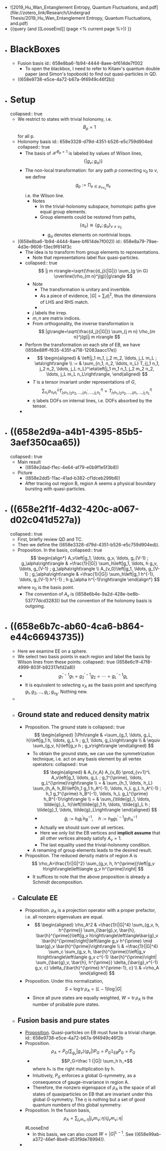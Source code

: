 - ![2019_Hu_Wan_Entanglement Entropy, Quantum Fluctuations, and.pdf](file://zotero_link/Research/Undergrad Thesis/2019_Hu_Wan_Entanglement Entropy, Quantum Fluctuations, and.pdf)
- {{query (and [[LooseEnd]] (page <% current page %>))  }}
- # BlackBoxes
	- Fusion basis
	  id:: 658e8ba6-1b94-4444-8aee-bf614de7f002
		- To open the blackbox, I need to refer to Kitaev's quantum double paper (and Simon's topobook) to find out quasi-particles in QD.
	- ((658e9738-e5ce-4a72-b67a-9f4949c46f2b))
- # Setup
  collapsed:: true
	- We restrict to states with trivial holonomy, i.e. $$B_p=1$$ for all p.
	- Holonomy basis
	  id:: 658e3328-d79d-4351-b526-e5c759d904ed
	  collapsed:: true
		- The basis of $\mathcal{H}^{B_p=1}$ is labeled by values of Wilson lines,
		  $$
		  \left\{\left|g_v ; g_\alpha\right\rangle\right\}
		  $$
		- The non-local transformation: for any path $p$ connecting $v_0$ to $v$, we define
		  $$
		  g_p:=\prod_{e \in p_{v v_0}} a_e
		  $$
		  i.e. the Wilson line.
			- Notes
				- In the trivial-holonomy subspace, homotopic paths give equal group elements.
				- Group elements could be restored from paths,
				  $$
				  \left\{a_e\right\} \cong\left\{g_v ; g_\alpha\right\}_{v \neq v_0}
				  $$
					- $g_\alpha$ denotes elements on nontrivial loops.
	- ((658e8ba6-1b94-4444-8aee-bf614de7f002))
	  id:: 658e8a79-79ae-4d3e-9608-13ec9f614f3c
		- The idea is to transform from group elements to representations.
			- Note that representations label flux quasi-particles.
		- collapsed:: true
		  $$
		  |j m n\rangle=\sqrt{\frac{d_j}{|G|}} \sum_{g \in G} \overline{\rho_{m n}^j(g)}|g\rangle
		  $$
			- Note
				- The transformation is unitary and invertible.
				- As a piece of evidence, $|G|=\sum_i d_i^2$, thus the dimensions of LHS and RHS match.
				-
			- $j$ labels the irrep.
			- $m,n$ are matrix indices.
			- From orthogonality, the inverse transformation is
			  $$
			  |g\rangle=\sqrt{\frac{d_j}{|G|}} \sum_{j m n} \rho_{m n}^j(g)|j m n\rangle
			  $$
		- Perform the transformation on each site of EB, we have
		  ((658e88ff-f635-435f-a718-12083aacc17e))
			- $$
			  \begin{aligned}
			  & \left|j_1 m_1, j_2 m_2, \ldots, j_L m_L ; \eta\right\rangle \\
			  := & \sum_{n_1, n_2, \ldots, n_L} T_{j_1 n_1, j_2 n_2, \ldots, j_L n_L}^\eta\left|j_1 m_1 n_1, j_2 m_2 n_2, \ldots, j_L m_L n_L\right\rangle,
			  \end{aligned}
			  $$
			- $T$ is a tensor invariant under representations of $G$,
			  $$
			  \sum_{n_i^{\prime}} \rho_{n_i n_i^{\prime}}^{j_i} T_{j_1 n_1, j_2 n_2, \ldots, j_i n_i^{\prime}, \ldots, j_L n_L}^\eta=T_{j_1 n_1, j_2 n_2, \ldots, j_i n_i, \ldots, j_L n_L}^\eta
			  $$
			- $\eta$ labels DOFs on internal lines, i.e. DOFs absorbed by the tensor.
		-
- # ((658e2d9a-a4b1-4395-85b5-3aef350caa65))
  collapsed:: true
	- Main result
		- ((658e2dad-f1ec-4e64-af79-e0b9f1e5f3b8))
	- Picture
		- ((658e2dd5-11ac-41ad-b382-cf1dceb299b8))
		- After tracing out region B, region A seems a physical boundary bursting with quasi-particles.
- # ((658e2f1f-4d32-420c-a067-d02c041d527a))
  collapsed:: true
	- First, briefly review QD and TC.
	- Then we define the ((658e3328-d79d-4351-b526-e5c759d904ed)).
	- Proposition. In the basis, 
	  collapsed:: true
	  $$
	  \begin{align*}
	  A_v\left|g_1, \ldots, g_v, \ldots, g_{V-1} ; g_\alpha\right\rangle & =\frac{1}{|G|} \sum_h\left|g_1, \ldots, h g_v, \ldots, g_{V-1} ; g_\alpha\right\rangle \\
	  A_{v_0}\left|g_1, \ldots, g_{V-1} ; g_\alpha\right\rangle & =\frac{1}{|G|} \sum_h\left|g_1 h^{-1}, \ldots, g_{V-1} h^{-1} ; h g_\alpha h^{-1}\right\rangle
	  \end{align*}
	  $$
	  where $v_0$ is the basis point.
		- The convention of $A_v$ is
		  ((658e6b4e-9a2d-428e-be8b-53777dcd3283))
		  but the convention of the holonomy basis is outgoing.
- # ((658e6b7c-ab60-4ca6-b864-e44c66943735))
	- Here we examine EE on a sphere.
	- We select two basis points in each region and label the basis by Wilson lines from these points:
	  collapsed:: true
	  ((658e6c1f-47f8-4999-803f-b92317efd2a8))
		- $$
		  g_1^{\prime-1} g_1=g_2^{\prime-1} g_2=\cdots=g_L^{\prime-1} g_L
		  $$
		- It is equivalent to selecting $v_A$ as the basis point and specifying $g_1, g_2, ..., g_L; g_{v_B}$. Nothing new.
	-
	- ## Ground state and reduced density matrix
		- Proposition. The ground state is
		  collapsed:: true
		  $$
		  \begin{aligned}
		  |\Phi\rangle & =\sum_{g_1, \ldots, g_L, h}\left|g_1 h, \ldots, g_L h ; g_1, \ldots, g_L\right\rangle \\
		  & \equiv \sum_{g_v, h}\left|g_v h ; g_v\right\rangle
		  \end{aligned}
		  $$
			- To obtain the ground state, we can use the symmetrization technique, i.e. act on any basis element by all vertex operators:
			  collapsed:: true
			  $$
			  \begin{aligned}
			  & A_{v_A} A_{v_B} \prod_{v=1}^L A_v\left|g_1, \ldots, g_L ; g_1^{\prime}, \ldots, g_L^{\prime}\right\rangle \\
			  = & \sum_{h_1, \ldots, h_L} \sum_{h_A, h_B}\left|h_1 g_1 h_A^{-1}, \ldots, h_L g_L h_A^{-1} ; h_1 g_1^{\prime} h_B^{-1}, \ldots, h_L g_L^{\prime} h_B^{-1}\right\rangle \\
			  = & \sum_{\tilde{g}_1, \ldots, \tilde{g}_L, h}\left|\tilde{g}_1 h, \ldots, \tilde{g}_L h ; \tilde{g}_1, \ldots, \tilde{g}_L\right\rangle
			  \end{aligned}
			  $$
				- $$
				  \tilde{g}_i:=h_i g_i^{\prime} h_B^{-1} , \quad h:=h_B g_1^{\prime-1} g_1 h_A^{-1}
				  $$
				- Actually we should sum over all vertices.
				- Here we only list the EB vertices and **implicit assume** that all other vertices already satisfy $A_v=1$.
				- The last equality used the trivial-holonomy condition.
			- A renaming of group elements leads to the desired result.
		- Proposition. The reduced density matrix of region A is
		  $$
		  \rho_A=\frac{1}{|G|^2} \sum_{g_v, h, h^{\prime}}\left|g_v h\right\rangle\left\langle g_v h^{\prime}\right|
		  $$
			- It suffices to note that the above proposition is already a Schmidt decomposition.
	- ## Calculate EE
		- Proposition. $\rho_A$ is a projection operator with a proper prefactor, i.e. all nonzero eigenvalues are equal.
			- $$
			  \begin{aligned}
			  \rho_A^2 & =\frac{1}{|G|^4} \sum_{g_v, h, h^{\prime}} \sum_{\bar{g}_v, \bar{h}, \bar{h}^{\prime}}\left|g_v h\right\rangle\left\langle\bar{g}_v \bar{h}^{\prime}\right|\left\langle g_v h^{\prime} \mid \bar{g}_v \bar{h}^{\prime}\right\rangle \\
			  & =\frac{1}{|G|^4} \sum_c \sum_{g_v, h, \bar{h}^{\prime}}\left|g_v h\right\rangle\left\langle g_v c^{-1} \bar{h}^{\prime}\right| \sum_{\bar{g}_v, \bar{h}, h^{\prime}} \delta_{\bar{g}_v^{-1} g_v, c} \delta_{\bar{h}^{\prime} h^{\prime-1}, c} \\
			  & =\rho_A
			  \end{aligned}
			  $$
		- Proposition. Under this normalization,
		  $$
		  S= \log \operatorname{tr} \rho_A = (L-1) \log |G|
		  $$
			- Since all pure states are equally weighted, $W=\operatorname{tr} \rho_A$ is the number of probable pure states.
	- ## Fusion basis and pure states
		- [Proposition](((658e9737-872f-4ba9-a294-dbe282a02020))). Quasi-particles on EB must fuse to a trivial charge.
		  id:: 658e9738-e5ce-4a72-b67a-9f4949c46f2b
		- Proposition. 
		  $$
		  \rho_A=P_G\left(\sum_{g_v}\left|g_v\right\rangle\left\langle g_v\right|\right) P_G=P_G \mathbb{1}_{EB} P_G=P_G
		  $$
			- $$P_G=\frac 1 {|G|} \sum_h h_*$$
			  where $h_*$ is the right multiplication by h.
			- Intuitively, $P_G$ enforces a global G-symmetry, as a consequence of gauge-invariance in region A.
			- Therefore, the nonzero eigenspace of $\rho_A$ is the space of all states of quasiparticles on EB that are invariant under this global $G$-symmetry. 
			  The $\eta$ is nothing but a set of good quantum numbers of this global symmetry.
		- Proposition. In the fusion basis,
		  $$
		  \rho_A=\sum_{j_v m_v, \eta}\left|j_v m_v ; \eta\right\rangle\left\langle j_v m_v ; \eta\right|
		  $$ #LooseEnd
			- In this basis, we can also count $W=|G|^{L-1}$. See ((658e99ab-a372-46ef-8be9-d53f9de78994)).
		-